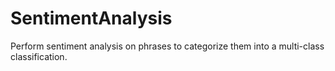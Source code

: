 # SentimentAnalysis
Perform sentiment analysis on phrases to categorize them into a multi-class classification.
